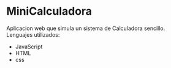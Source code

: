 # MiniCalculadora
Aplicacion web que simula un sistema de Calculadora sencillo.  
Lenguajes utilizados: 
- JavaScript
- HTML
- css
